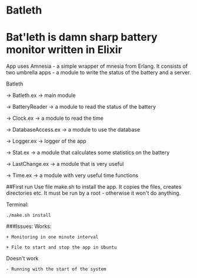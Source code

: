 Batleth
===============

# Bat'leth is damn sharp battery monitor written in Elixir

App uses Amnesia - a simple wrapper of mnesia from Erlang. 
It consists of two umbrella apps - a module to write the status of the battery and a server. 

Batleth

-> Batleth.ex -> main module

-> BatteryReader -> a module to read the status of the battery

-> Clock.ex -> a module to read the time

-> DatabaseAccess.ex -> a module to use the database

-> Logger.ex -> logger of the app

-> Stat.ex -> a module that calculates some statistics on the battery

-> LastChange.ex -> a module that is very useful

-> Time.ex -> a module with very useful time functions

##First run
Use file make.sh to install the app. It copies the files, creates directories etc. It must be run by a root - otherwise it won't do anything.

Terminal:

    ./make.sh install


###Issues:
Works:

	+ Monitoring in one minute interval

	+ File to start and stop the app in Ubuntu

Doesn't work

	- Running with the start of the system 
